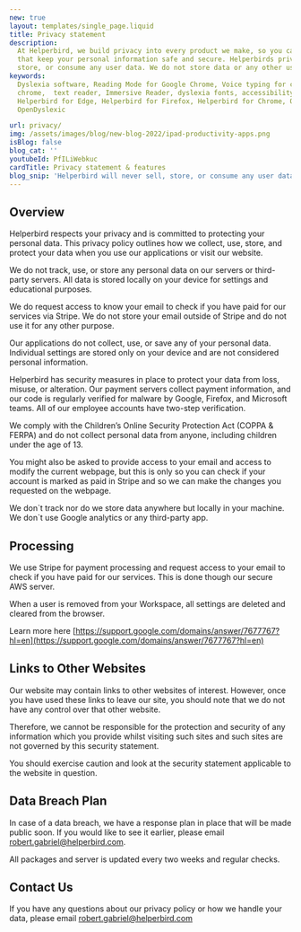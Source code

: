 ```yaml
---
new: true
layout: templates/single_page.liquid
title: Privacy statement
description:
  At Helperbird, we build privacy into every product we make, so you can enjoy great experiences
  that keep your personal information safe and secure. Helperbirds privacy features don`t sell,
  store, or consume any user data. We do not store data or any other user-related content.
keywords:
  Dyslexia software, Reading Mode for Google Chrome, Voice typing for chrome, Text to speech for
  chrome,  text reader, Immersive Reader, dyslexia fonts, accessibility software, dyslexia software,
  Helperbird for Edge, Helperbird for Firefox, Helperbird for Chrome, Opendyslexic for Chrome,
  OpenDyslexic

url: privacy/
img: /assets/images/blog/new-blog-2022/ipad-productivity-apps.png
isBlog: false
blog_cat: ''
youtubeId: PfILiWebkuc
cardTitle: Privacy statement & features
blog_snip: 'Helperbird will never sell, store, or consume any user data.'
---
```




## Overview

Helperbird respects your privacy and is committed to protecting your personal data. This privacy policy outlines how we collect, use, store, and protect your data when you use our applications or visit our website.

We do not track, use, or store any personal data on our servers or third-party servers. All data is stored locally on your device for settings and educational purposes.

We do request access to know your email to check if you have paid for our services via Stripe. We do not store your email  outside of Stripe and do not use it for any other purpose.

Our applications do not collect, use, or save any of your personal data. Individual settings are stored only on your device and are not considered personal information.

Helperbird has security measures in place to protect your data from loss, misuse, or alteration. Our payment servers collect payment information, and our code is regularly verified for malware by Google, Firefox, and Microsoft teams. All of our employee accounts have two-step verification.

We comply with the Children’s Online Security Protection Act (COPPA & FERPA) and do not collect personal data from anyone, including children under the age of 13.

You might also be asked to provide access to your email and access to modify the current webpage, but this is only so you can check if your account is marked as paid in Stripe and so we can make the changes you requested on the webpage.

We don\`t track nor do we store data anywhere but locally in your machine. We don\`t use Google analytics or any third-party app.

## Processing

We use Stripe for payment processing and request access to your email to check if you have paid for our services. This is done though our secure AWS server.

When a user is removed from your Workspace, all settings are deleted and cleared from the browser.

Learn more here
[https://support.google.com/domains/answer/7677767?hl=en](https://support.google.com/domains/answer/7677767?hl=en)

## Links to Other Websites

Our website may contain links to other websites of interest. However, once you have used these links to leave our site, you should note that we do not have any control over that other website.

Therefore, we cannot be responsible for the protection and security of any information which you provide whilst visiting such sites and such sites are not governed by this security statement.

You should exercise caution and look at the security statement applicable to the website in
question.

## Data Breach Plan

In case of a data breach, we have a response plan in place that will be made public soon. If you would like to see it earlier, please email robert.gabriel@helperbird.com.

All packages and server is updated every two weeks and regular checks.

## Contact Us

If you have any questions about our privacy policy or how we handle your data, please email [robert.gabriel@helperbird.com](mailto:robert.gabriel@helperbird.com)

